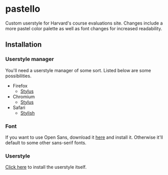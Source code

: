 # pastello
Custom userstyle for Harvard's course evaluations site. Changes include a more pastel color palette as well as font changes for increased readability.

## Installation

### Userstyle manager

You'll need a userstyle manager of some sort. Listed below are some possibilities.

- Firefox
  - [Stylus](https://addons.mozilla.org/en-US/firefox/addon/styl-us/)
- Chromium
  - [Stylus](https://chrome.google.com/webstore/detail/stylus/clngdbkpkpeebahjckkjfobafhncgmne/)
- Safari
  - [Stylish](http://sobolev.us/stylish/)

### Font

If you want to use Open Sans, download it [here](https://fonts.google.com/specimen/Open+Sans?selection.family=Open+Sans) and install it. Otherwise it'll default to some other sans-serif fonts.

### Userstyle

[Click here](https://userstyles.org/styles/154206/pastello) to install the userstyle itself.
